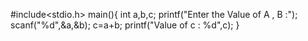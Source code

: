 #include<stdio.h>
main(){
  int a,b,c;
  printf("Enter the Value of A , B :");
  scanf("%d",&a,&b);
  c=a+b;
  printf("Value of c : %d",c);
}
